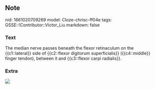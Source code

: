 ## Note
nid: 1661020709269
model: Cloze-chrisc-ff04e
tags: GSSE::!Contributor::Victor_Liu
markdown: false

### Text
The median nerve passes beneath the flexor retinaculum on the {{c1::lateral}} side of {{c2::flexor digitorum superficialis}} ({{c4::middle}} finger tendon), between it and {{c3::flexor carpi radialis}}.

### Extra
<img src="paste-e25bb58635c837215668e7ec38341a4b17059648.jpg">
